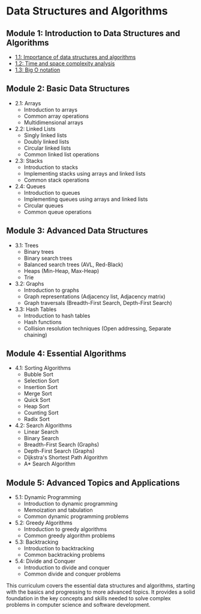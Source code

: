 # Data Structures and Algorithms

## Module 1: Introduction to Data Structures and Algorithms
- [1.1: Importance of data structures and algorithms](/docs/module-1/1-1-Importance-of-data-structures-and-algorithms.md)
- [1.2: Time and space complexity analysis](/docs/module-1/1-2-Time-and-space-complexity-analysis.md)
- [1.3: Big O notation](/docs/module-1/1-3-Big-O-Notation.md)

## Module 2: Basic Data Structures
- 2.1: Arrays
  - Introduction to arrays
  - Common array operations
  - Multidimensional arrays
- 2.2: Linked Lists
  - Singly linked lists
  - Doubly linked lists
  - Circular linked lists
  - Common linked list operations
- 2.3: Stacks
  - Introduction to stacks
  - Implementing stacks using arrays and linked lists
  - Common stack operations
- 2.4: Queues
  - Introduction to queues
  - Implementing queues using arrays and linked lists
  - Circular queues
  - Common queue operations

## Module 3: Advanced Data Structures
- 3.1: Trees
  - Binary trees
  - Binary search trees
  - Balanced search trees (AVL, Red-Black)
  - Heaps (Min-Heap, Max-Heap)
  - Trie
- 3.2: Graphs
  - Introduction to graphs
  - Graph representations (Adjacency list, Adjacency matrix)
  - Graph traversals (Breadth-First Search, Depth-First Search)
- 3.3: Hash Tables
  - Introduction to hash tables
  - Hash functions
  - Collision resolution techniques (Open addressing, Separate chaining)

## Module 4: Essential Algorithms
- 4.1: Sorting Algorithms
  - Bubble Sort
  - Selection Sort
  - Insertion Sort
  - Merge Sort
  - Quick Sort
  - Heap Sort
  - Counting Sort
  - Radix Sort
- 4.2: Search Algorithms
  - Linear Search
  - Binary Search
  - Breadth-First Search (Graphs)
  - Depth-First Search (Graphs)
  - Dijkstra's Shortest Path Algorithm
  - A* Search Algorithm

## Module 5: Advanced Topics and Applications
- 5.1: Dynamic Programming
  - Introduction to dynamic programming
  - Memoization and tabulation
  - Common dynamic programming problems
- 5.2: Greedy Algorithms
  - Introduction to greedy algorithms
  - Common greedy algorithm problems
- 5.3: Backtracking
  - Introduction to backtracking
  - Common backtracking problems
- 5.4: Divide and Conquer
  - Introduction to divide and conquer
  - Common divide and conquer problems

This curriculum covers the essential data structures and algorithms, starting with the basics and progressing to more advanced topics. It provides a solid foundation in the key concepts and skills needed to solve complex problems in computer science and software development.
